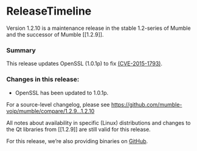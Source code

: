 # ReleaseTimeline

Version 1.2.10 is a maintenance release in the stable 1.2-series of Mumble and the successor of Mumble [[1.2.9]].

### Summary 
This release updates OpenSSL (1.0.1p) to fix  [(CVE-2015-1793)](https://www.openssl.org/news/secadv_20150709.txt "Alternative chains certificate forgery").

### Changes in this release: 

* OpenSSL has been updated to 1.0.1p.

For a source-level changelog, please see https://github.com/mumble-voip/mumble/compare/1.2.9...1.2.10

All notes about availability in specific (Linux) distributions and changes to the Qt libraries from [[1.2.9]] are still valid for this release.

For this release, we’re also providing binaries on  [GitHub](https://github.com/mumble-voip/mumble/releases/tag/1.2.10).

